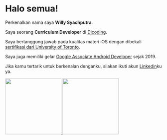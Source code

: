 # Halo semua!
Perkenalkan nama saya **Willy Syachputra**.

Saya seorang **Curriculum Developer** di [Dicoding](https://www.dicoding.com/).

Saya bertanggung jawab pada kualitas materi iOS dengan dibekali [sertifikasi dari University of Toronto](https://www.coursera.org/account/accomplishments/specialization/CLKJD8XBXJ3M).

Saya juga memiliki gelar [Google Associate Android Developer](https://www.credential.net/h5deoi5h) sejak 2019.

Jika kamu tertarik untuk berkenalan denganku, silakan ikuti akun [Linkedin](https://www.linkedin.com/in/willy-syachputra-38227b217/)ku ya.

<p align="left">
<a href="https://github.com/aeraski">
  <img height="180em" src="https://github-readme-stats-eight-theta.vercel.app/api?username=aeraski&show_icons=true&theme=algolia&include_all_commits=true&count_private=true"/>
  <img height="180em" src="https://github-readme-stats-eight-theta.vercel.app/api/top-langs/?username=aeraski&layout=compact&langs_count=8&theme=algolia"/>
</a>
</p>
